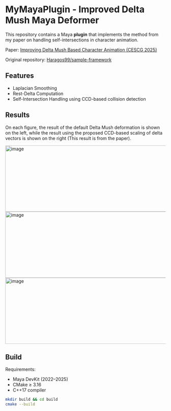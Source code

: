 # MyMayaPlugin - Improved Delta Mush Maya Deformer

This repository contains a Maya **plugin** that implements the method from my paper on handling self-intersections in character animation.  

Paper: [Improving Delta Mush Based Character Animation (CESCG 2025)](https://cescg.org/cescg_submission/improving-delta-mush-based-character-animation/)  

Original repository: [Haragos99/sample-framework](https://github.com/Haragos99/sample-framework)


## Features
- Laplacian Smoothing
- Rest-Delta Computation
- Self-Intersection Handling using CCD-based collision detection

## Results
On each figure, the result of the default Delta Mush deformation is shown on the left, while the result using the proposed CCD-based scaling of delta vectors is shown on the right (This result is from the paper).

<img width="560" height="207" alt="image" src="https://github.com/user-attachments/assets/dc59208b-07e3-448e-aebb-10d56f36d3ff" />
<img width="560" height="207" alt="image" src="https://github.com/user-attachments/assets/1768675f-4729-45ba-aa01-58a80c1fe340" />
<img width="560" height="207" alt="image" src="https://github.com/user-attachments/assets/8357a237-c136-400b-bfb6-5a3c7b6c21bb" />




## Build
Requirements:
- Maya DevKit (2022–2025)
- CMake ≥ 3.16
- C++17 compiler

```bash
mkdir build && cd build
cmake --build 

